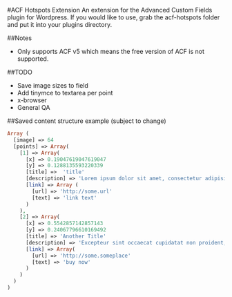#ACF Hotspots Extension
An extension for the Advanced Custom Fields plugin for Wordpress. If you would like to use, grab the acf-hotspots folder and put it into your plugins directory.

##Notes
- Only supports ACF v5 which means the free version of ACF is not supported.

##TODO
- Save image sizes to field
- Add tinymce to textarea per point
- x-browser
- General QA

##Saved content structure example (subject to change)
```PHP
Array (
  [image] => 64
  [points] => Array(
    [1] => Array(
      [x] => 0.19047619047619047
      [y] => 0.1288135593220339
      [title] =>  'title'
      [description] => 'Lorem ipsum dolor sit amet, consectetur adipisicing elit, sed do eiusmod tempor incididunt ut labore et dolore magna aliqua. Ut enim ad minim veniam, quis nostrud exercitation ullamco laboris nisi ut aliquip ex ea commodo consequat. Duis aute irure dolor in reprehenderit in voluptate velit esse cillum dolore eu fugiat nulla pariatur. Excepteur sint occaecat cupidatat non proident, sunt in culpa qui officia deserunt mollit anim id est laborum.'
      [link] => Array (
        [url] => 'http://some.url'
        [text] => 'link text'
      )
    ),
    [2] => Array(
      [x] => 0.5542857142857143
      [y] => 0.24067796610169492
      [title] => 'Another Title'
      [description] => 'Excepteur sint occaecat cupidatat non proident, sunt in culpa qui officia deserunt mollit anim id est laborum.'
      [link] => Array(
        [url] => 'http://some.someplace'
        [text] => 'buy now'
      )
    )
  )
)
```
